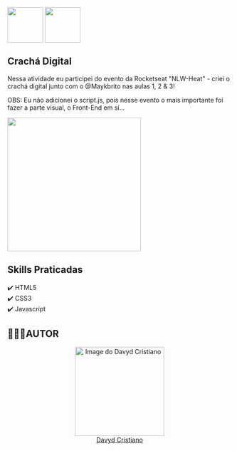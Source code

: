<img src="https://user-images.githubusercontent.com/53920878/138549906-e78b7f67-d9ba-40be-aaa3-c1e05a1d5bec.png" width="80px" align="center"></img> <img src="https://user-images.githubusercontent.com/53920878/138549903-675e29ab-55d5-466e-a41e-04d23ce877c5.png" width="80px" align="center"></img>

## Crachá Digital

Nessa atividade eu participei do evento da Rocketseat "NLW-Heat" - criei o crachá digital junto com o @Maykbrito nas aulas 1, 2 & 3!

OBS: Eu não adicionei o script.js, pois nesse evento o mais importante foi fazer a parte visual, o Front-End em sí...

<img src="https://user-images.githubusercontent.com/53920878/138581152-48b8b1c5-d65c-4e31-a4dc-1a97677425bb.png" width="300px" align="center"></img>

## Skills Praticadas

✔️ HTML5</br>
✔️ CSS3</br>
✔️ Javascript</br>

## 👨🏻‍💻AUTOR

<a href="https://github.com/davydcristiano" style="align: center" width="90px">
  <a href="https://github.com/davydcristiano" style="align: center" width="90px">
    <a href="https://github.com/davydcristiano" style="align: center" width="90px">  
      <p align="center">
 <img src="https://avatars.githubusercontent.com/u/53920878?s=400&u=66625844b1ac8cf54c403e0f30361182c3cb27e2&v=4" width="200" alt="Image do Davyd Cristiano">
      </br>Davyd Cristiano
</p>


